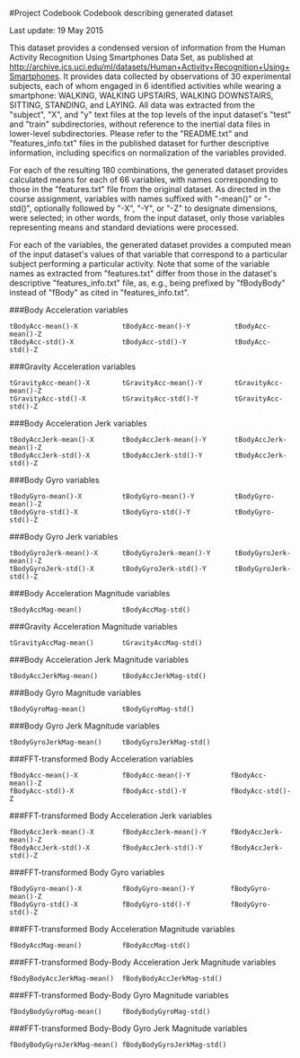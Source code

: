 #Project Codebook
Codebook describing generated dataset

Last update: 19 May 2015

This dataset provides a condensed version of information from the Human Activity
Recognition Using Smartphones Data Set, as published at 
http://archive.ics.uci.edu/ml/datasets/Human+Activity+Recognition+Using+Smartphones.
It provides data collected by observations of
30 experimental subjects, each of whom engaged in 6 
identified activities while wearing a smartphone:
WALKING,
WALKING UPSTAIRS,
WALKING DOWNSTAIRS, 
SITTING, 
STANDING, and 
LAYING.
All data was extracted from the "subject", "X", and "y" text files at the
top levels of the input dataset's "test" and "train"
subdirectories, without reference to the inertial data files in lower-level
subdirectories.  Please refer to the "README.txt" and "features\_info.txt" files
in the published dataset for further descriptive information, including 
specifics on normalization of the variables provided. 

For each of the resulting 180 combinations, the generated
dataset provides calculated means for each of 66 variables, with names 
corresponding to those in the "features.txt"
file from the original dataset.  As directed in the course assignment, variables
with names suffixed with "-mean()" or "-std()", optionally followed by
"-X", "-Y", or "-Z" to designate dimensions, were selected; in other words, from
the input dataset, only those variables representing means and standard deviations
were processed.

For each of the variables, the generated dataset provides a computed mean of the 
input dataset's values of that variable that correspond to a particular subject
performing a particular activity. 
Note that some of the variable names
as extracted from "features.txt" differ from those in the dataset's descriptive
"features\_info.txt" file, as, e.g., being prefixed by "fBodyBody" instead
of "fBody" as cited in "features\_info.txt".

###Body Acceleration variables

	tBodyAcc-mean()-X           tBodyAcc-mean()-Y           tBodyAcc-mean()-Z          
	tBodyAcc-std()-X            tBodyAcc-std()-Y            tBodyAcc-std()-Z      

###Gravity Acceleration variables  

	tGravityAcc-mean()-X        tGravityAcc-mean()-Y        tGravityAcc-mean()-Z       
	tGravityAcc-std()-X         tGravityAcc-std()-Y         tGravityAcc-std()-Z

###Body Acceleration Jerk variables 
       
	tBodyAccJerk-mean()-X       tBodyAccJerk-mean()-Y       tBodyAccJerk-mean()-Z      
	tBodyAccJerk-std()-X        tBodyAccJerk-std()-Y        tBodyAccJerk-std()-Z 

###Body Gyro variables    
  
	tBodyGyro-mean()-X          tBodyGyro-mean()-Y          tBodyGyro-mean()-Z         
	tBodyGyro-std()-X           tBodyGyro-std()-Y           tBodyGyro-std()-Z  

###Body Gyro Jerk variables  
      
	tBodyGyroJerk-mean()-X      tBodyGyroJerk-mean()-Y      tBodyGyroJerk-mean()-Z     
	tBodyGyroJerk-std()-X       tBodyGyroJerk-std()-Y       tBodyGyroJerk-std()-Z 

###Body Acceleration Magnitude variables  
   
	tBodyAccMag-mean()          tBodyAccMag-std()

###Gravity Acceleration Magnitude variables 
          
	tGravityAccMag-mean()      	tGravityAccMag-std()        

###Body Acceleration Jerk Magnitude variables

	tBodyAccJerkMag-mean()      tBodyAccJerkMag-std() 

###Body Gyro Magnitude variables 
    
	tBodyGyroMag-mean()         tBodyGyroMag-std()          

###Body Gyro Jerk Magnitude variables

	tBodyGyroJerkMag-mean()    	tBodyGyroJerkMag-std() 

###FFT-transformed Body Acceleration variables  
   
	fBodyAcc-mean()-X           fBodyAcc-mean()-Y          fBodyAcc-mean()-Z
	fBodyAcc-std()-X            fBodyAcc-std()-Y           fBodyAcc-std()-Z            

###FFT-transformed Body Acceleration Jerk variables

	fBodyAccJerk-mean()-X       fBodyAccJerk-mean()-Y      fBodyAccJerk-mean()-Z 
	fBodyAccJerk-std()-X        fBodyAccJerk-std()-Y       fBodyAccJerk-std()-Z        

###FFT-transformed Body Gyro variables

	fBodyGyro-mean()-X          fBodyGyro-mean()-Y         fBodyGyro-mean()-Z
	fBodyGyro-std()-X           fBodyGyro-std()-Y          fBodyGyro-std()-Z           

###FFT-transformed Body Acceleration Magnitude variables

	fBodyAccMag-mean()          fBodyAccMag-std() 

###FFT-transformed Body-Body Acceleration Jerk Magnitude variables 
        
	fBodyBodyAccJerkMag-mean()  fBodyBodyAccJerkMag-std()   

###FFT-transformed Body-Body Gyro Magnitude variables

	fBodyBodyGyroMag-mean()		fBodyBodyGyroMag-std()     

###FFT-transformed Body-Body Gyro Jerk Magnitude variables

	fBodyBodyGyroJerkMag-mean()	fBodyBodyGyroJerkMag-std() 
